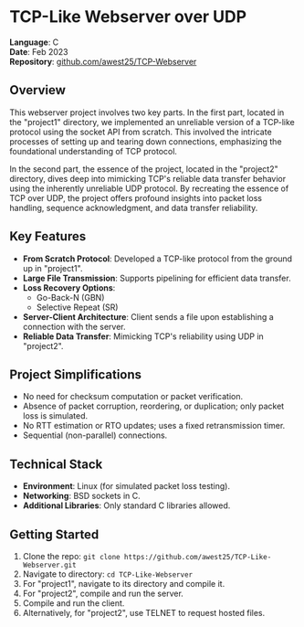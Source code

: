 # TCP-Like Webserver over UDP

**Language**: C <br/>
**Date**: Feb 2023 <br/>
**Repository**: [github.com/awest25/TCP-Webserver](https://github.com/awest25/TCP-Webserver)

## Overview
This webserver project involves two key parts. In the first part, located in the "project1" directory, we implemented an unreliable version of a TCP-like protocol using the socket API from scratch. This involved the intricate processes of setting up and tearing down connections, emphasizing the foundational understanding of TCP protocol. 

In the second part, the essence of the project, located in the "project2" directory, dives deep into mimicking TCP's reliable data transfer behavior using the inherently unreliable UDP protocol. By recreating the essence of TCP over UDP, the project offers profound insights into packet loss handling, sequence acknowledgment, and data transfer reliability.

## Key Features
- **From Scratch Protocol**: Developed a TCP-like protocol from the ground up in "project1".
- **Large File Transmission**: Supports pipelining for efficient data transfer.
- **Loss Recovery Options**: 
  - Go-Back-N (GBN)
  - Selective Repeat (SR)
- **Server-Client Architecture**: Client sends a file upon establishing a connection with the server.
- **Reliable Data Transfer**: Mimicking TCP's reliability using UDP in "project2".

## Project Simplifications
- No need for checksum computation or packet verification.
- Absence of packet corruption, reordering, or duplication; only packet loss is simulated.
- No RTT estimation or RTO updates; uses a fixed retransmission timer.
- Sequential (non-parallel) connections.

## Technical Stack
- **Environment**: Linux (for simulated packet loss testing).
- **Networking**: BSD sockets in C.
- **Additional Libraries**: Only standard C libraries allowed.

## Getting Started
1. Clone the repo: `git clone https://github.com/awest25/TCP-Like-Webserver.git`
2. Navigate to directory: `cd TCP-Like-Webserver`
3. For "project1", navigate to its directory and compile it.
4. For "project2", compile and run the server.
5. Compile and run the client.
6. Alternatively, for "project2", use TELNET to request hosted files.
